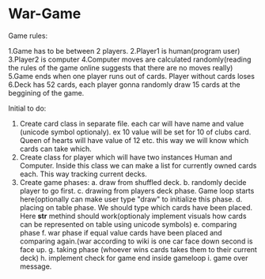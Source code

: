# War-Game
Game rules:

1.Game has to be between 2 players. 
2.Player1 is human(program user)
3.Player2 is computer
4.Computer moves are calculated randomly(reading the rules of the game online suggests that there are no moves really)
5.Game ends when one player runs out of cards. Player without cards loses
6.Deck has 52 cards, each player gonna randomly draw 15 cards at the beggining of the game. 


Initial to do:

1. Create card class in separate file. each car will have name and value (unicode symbol optionaly). ex 10 value will be set for 10 of clubs card. Queen of hearts will have value of 12 etc. this way we will know which cards can take which.
2. Create class for player which will have two instances Human and Computer. Inside this class we can make a list for currently owned cards each. This way tracking current decks. 
3. Create game phases:
   a. draw from shuffled deck.
   b. randomly decide player to go first.
   c. drawing from players deck phase. Game loop starts here(optionally can make user type "draw" to initialize this         phase.
   d. placing on table phase. We should type which cards have been placed. Here __str__ methind should work(optionaly        implement visuals how cards can be represented on table using unicode symbols)
   e. comparing phase
   f. war phase if equal value cards have been placed and comparing again.(war according to wiki is one car face down        second is face up.
   g. taking phase (whoever wins cards takes them to their current deck)
   h. implement check for game end inside gameloop
   i. game over message.
   
   
   
